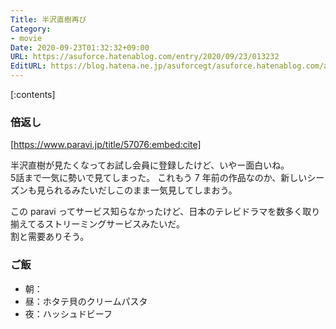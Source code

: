 ```yaml
---
Title: 半沢直樹再び
Category:
- movie
Date: 2020-09-23T01:32:32+09:00
URL: https://asuforce.hatenablog.com/entry/2020/09/23/013232
EditURL: https://blog.hatena.ne.jp/asuforcegt/asuforce.hatenablog.com/atom/entry/26006613631169902
---
```


[:contents]

###  倍返し

[https://www.paravi.jp/title/57076:embed:cite]

半沢直樹が見たくなってお試し会員に登録したけど、いやー面白いね。  
5話まで一気に勢いで見てしまった。
これもう 7 年前の作品なのか、新しいシーズンも見られるみたいだしこのまま一気見してしまおう。

この paravi ってサービス知らなかったけど、日本のテレビドラマを数多く取り揃えてるストリーミングサービスみたいだ。  
割と需要ありそう。

### ご飯

- 朝：
- 昼：ホタテ貝のクリームパスタ
- 夜：ハッシュドビーフ
